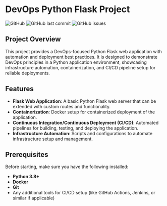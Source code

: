 # DevOps Python Flask Project

![GitHub](https://img.shields.io/github/license/Mohammad-h-ataei/DevOps-Python-Flask)
![GitHub last commit](https://img.shields.io/github/last-commit/Mohammad-h-ataei/DevOps-Python-Flask)
![GitHub issues](https://img.shields.io/github/issues/Mohammad-h-ataei/DevOps-Python-Flask)

## Project Overview

This project provides a DevOps-focused Python Flask web application with automation and deployment best practices. It is designed to demonstrate DevOps principles in a Python application environment, showcasing infrastructure automation, containerization, and CI/CD pipeline setup for reliable deployments.

## Features

- **Flask Web Application**: A basic Python Flask web server that can be extended with custom routes and functionality.
- **Containerization**: Docker setup for containerized deployment of the application.
- **Continuous Integration/Continuous Deployment (CI/CD)**: Automated pipelines for building, testing, and deploying the application.
- **Infrastructure Automation**: Scripts and configurations to automate infrastructure setup and management.

## Prerequisites

Before starting, make sure you have the following installed:

- **Python 3.8+**
- **Docker**
- **Git**
- Any additional tools for CI/CD setup (like GitHub Actions, Jenkins, or similar if applicable)


